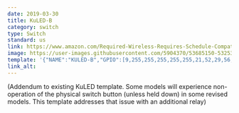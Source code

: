 ```yaml
---
date: 2019-03-30
title: KuLED-B
category: switch
type: Switch
standard: us
link: https://www.amazon.com/Required-Wireless-Requires-Schedule-Compatible/dp/B079FDTG7T
image: https://user-images.githubusercontent.com/5904370/53685150-53253400-3d17-11e9-9dbb-0c868db95e11.png
template: '{"NAME":"KULED-B","GPIO":[9,255,255,255,255,255,21,52,29,56,255,255,255],"FLAG":0,"BASE":18}' 
link_alt: 
---
```


(Addendum to existing KuLED template.  Some models will experience non-operation of the physical switch button (unless held down) in some revised models.  This template addresses that issue with an additional relay)
